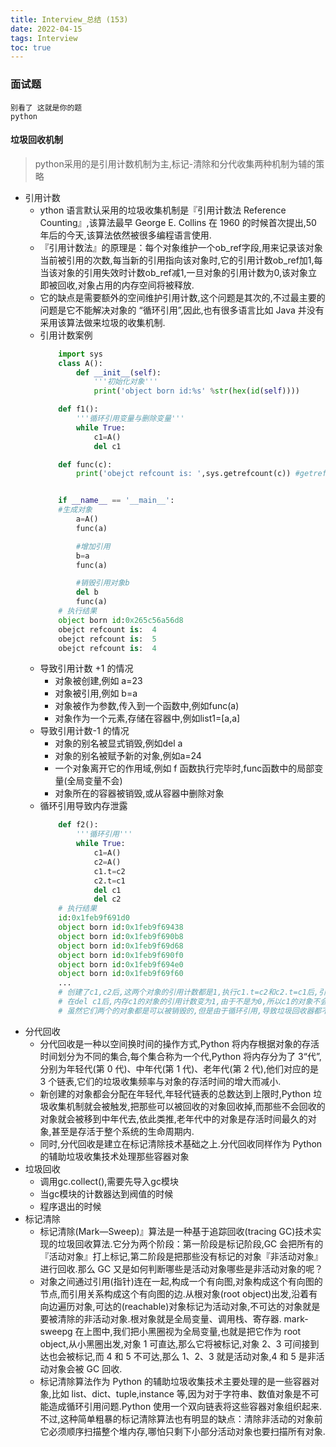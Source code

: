 ```yaml
---
title: Interview_总结 (153)
date: 2022-04-15
tags: Interview
toc: true
---
```


### 面试题
    别看了 这就是你的题
    python

<!-- more -->

#### 垃圾回收机制
> python采用的是引用计数机制为主,标记-清除和分代收集两种机制为辅的策略
- 引用计数
    * ython 语言默认采用的垃圾收集机制是『引用计数法 Reference Counting』,该算法最早 George E. Collins 在 1960 的时候首次提出,50 年后的今天,该算法依然被很多编程语言使用.
    * 『引用计数法』的原理是：每个对象维护一个ob_ref字段,用来记录该对象当前被引用的次数,每当新的引用指向该对象时,它的引用计数ob_ref加1,每当该对象的引用失效时计数ob_ref减1,一旦对象的引用计数为0,该对象立即被回收,对象占用的内存空间将被释放.
    * 它的缺点是需要额外的空间维护引用计数,这个问题是其次的,不过最主要的问题是它不能解决对象的 “循环引用”,因此,也有很多语言比如 Java 并没有采用该算法做来垃圾的收集机制.
    * 引用计数案例
        ```python
            import sys
            class A():
                def __init__(self):
                    '''初始化对象'''
                    print('object born id:%s' %str(hex(id(self))))

            def f1():
                '''循环引用变量与删除变量'''
                while True:
                    c1=A()
                    del c1

            def func(c):
                print('obejct refcount is: ',sys.getrefcount(c)) #getrefcount()方法用于返回对象的引用计数


            if __name__ == '__main__':
            #生成对象
                a=A()
                func(a)

                #增加引用
                b=a
                func(a)

                #销毁引用对象b
                del b
                func(a)
            # 执行结果
            object born id:0x265c56a56d8
            obejct refcount is:  4
            obejct refcount is:  5
            obejct refcount is:  4
        ```
    * 导致引用计数 +1 的情况
        * 对象被创建,例如 a=23
        * 对象被引用,例如 b=a
        * 对象被作为参数,传入到一个函数中,例如func(a)
        * 对象作为一个元素,存储在容器中,例如list1=[a,a]
    * 导致引用计数-1 的情况
        * 对象的别名被显式销毁,例如del a
        * 对象的别名被赋予新的对象,例如a=24
        * 一个对象离开它的作用域,例如 f 函数执行完毕时,func函数中的局部变量(全局变量不会)
        * 对象所在的容器被销毁,或从容器中删除对象
    * 循环引用导致内存泄露
        ```python
            def f2():
                '''循环引用'''
                while True:
                    c1=A()
                    c2=A()
                    c1.t=c2
                    c2.t=c1
                    del c1
                    del c2
            # 执行结果
            id:0x1feb9f691d0
            object born id:0x1feb9f69438
            object born id:0x1feb9f690b8
            object born id:0x1feb9f69d68
            object born id:0x1feb9f690f0
            object born id:0x1feb9f694e0
            object born id:0x1feb9f69f60
            ...
            # 创建了c1,c2后,这两个对象的引用计数都是1,执行c1.t=c2和c2.t=c1后,引用计数变成2.
            # 在del c1后,内存c1的对象的引用计数变为1,由于不是为0,所以c1的对象不会被销毁,同理,在del c2后也是一样的.
            # 虽然它们两个的对象都是可以被销毁的,但是由于循环引用,导致垃圾回收器都不会回收它们,所以就会导致内存泄露.
        ```
- 分代回收
    * 分代回收是一种以空间换时间的操作方式,Python 将内存根据对象的存活时间划分为不同的集合,每个集合称为一个代,Python 将内存分为了 3“代”,分别为年轻代(第 0 代)、中年代(第 1 代)、老年代(第 2 代),他们对应的是 3 个链表,它们的垃圾收集频率与对象的存活时间的增大而减小.
    * 新创建的对象都会分配在年轻代,年轻代链表的总数达到上限时,Python 垃圾收集机制就会被触发,把那些可以被回收的对象回收掉,而那些不会回收的对象就会被移到中年代去,依此类推,老年代中的对象是存活时间最久的对象,甚至是存活于整个系统的生命周期内.
    * 同时,分代回收是建立在标记清除技术基础之上.分代回收同样作为 Python 的辅助垃圾收集技术处理那些容器对象
- 垃圾回收
    * 调用gc.collect(),需要先导入gc模块
    * 当gc模块的计数器达到阀值的时候
    * 程序退出的时候
- 标记清除
    * 标记清除(Mark—Sweep)』算法是一种基于追踪回收(tracing GC)技术实现的垃圾回收算法.它分为两个阶段：第一阶段是标记阶段,GC 会把所有的『活动对象』打上标记,第二阶段是把那些没有标记的对象『非活动对象』进行回收.那么 GC 又是如何判断哪些是活动对象哪些是非活动对象的呢？
    * 对象之间通过引用(指针)连在一起,构成一个有向图,对象构成这个有向图的节点,而引用关系构成这个有向图的边.从根对象(root object)出发,沿着有向边遍历对象,可达的(reachable)对象标记为活动对象,不可达的对象就是要被清除的非活动对象.根对象就是全局变量、调用栈、寄存器. mark-sweepg 在上图中,我们把小黑圈视为全局变量,也就是把它作为 root object,从小黑圈出发,对象 1 可直达,那么它将被标记,对象 2、3 可间接到达也会被标记,而 4 和 5 不可达,那么 1、2、3 就是活动对象,4 和 5 是非活动对象会被 GC 回收.
    * 标记清除算法作为 Python 的辅助垃圾收集技术主要处理的是一些容器对象,比如 list、dict、tuple,instance 等,因为对于字符串、数值对象是不可能造成循环引用问题.Python 使用一个双向链表将这些容器对象组织起来.不过,这种简单粗暴的标记清除算法也有明显的缺点：清除非活动的对象前它必须顺序扫描整个堆内存,哪怕只剩下小部分活动对象也要扫描所有对象.
